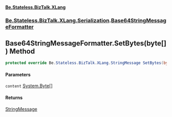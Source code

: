 #### [Be.Stateless.BizTalk.XLang](README.md 'README')
### [Be.Stateless.BizTalk.XLang.Serialization](Be.Stateless.BizTalk.XLang.Serialization.md 'Be.Stateless.BizTalk.XLang.Serialization').[Base64StringMessageFormatter](Base64StringMessageFormatter.md 'Be.Stateless.BizTalk.XLang.Serialization.Base64StringMessageFormatter')

## Base64StringMessageFormatter.SetBytes(byte[]) Method

```csharp
protected override Be.Stateless.BizTalk.XLang.StringMessage SetBytes(byte[] content);
```
#### Parameters

<a name='Be.Stateless.BizTalk.XLang.Serialization.Base64StringMessageFormatter.SetBytes(byte[]).content'></a>

`content` [System.Byte](https://docs.microsoft.com/en-us/dotnet/api/System.Byte 'System.Byte')[[]](https://docs.microsoft.com/en-us/dotnet/api/System.Array 'System.Array')

#### Returns
[StringMessage](StringMessage.md 'Be.Stateless.BizTalk.XLang.StringMessage')